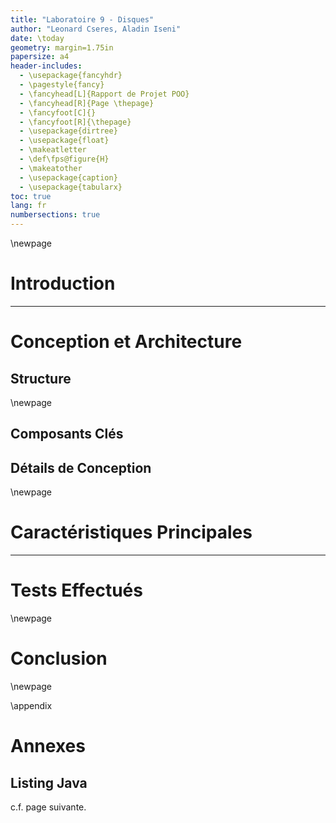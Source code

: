 ```yaml
---
title: "Laboratoire 9 - Disques"
author: "Leonard Cseres, Aladin Iseni"
date: \today
geometry: margin=1.75in
papersize: a4
header-includes:
  - \usepackage{fancyhdr}
  - \pagestyle{fancy}
  - \fancyhead[L]{Rapport de Projet POO}
  - \fancyhead[R]{Page \thepage}
  - \fancyfoot[C]{}
  - \fancyfoot[R]{\thepage}
  - \usepackage{dirtree}
  - \usepackage{float}
  - \makeatletter
  - \def\fps@figure{H}
  - \makeatother
  - \usepackage{caption}
  - \usepackage{tabularx}
toc: true
lang: fr
numbersections: true
---
```


\newpage

# Introduction

---

# Conception et Architecture

## Structure

\newpage

## Composants Clés

## Détails de Conception

\newpage

# Caractéristiques Principales

---

# Tests Effectués

\newpage

# Conclusion

\newpage

\appendix

# Annexes

## Listing Java

c.f. page suivante.
